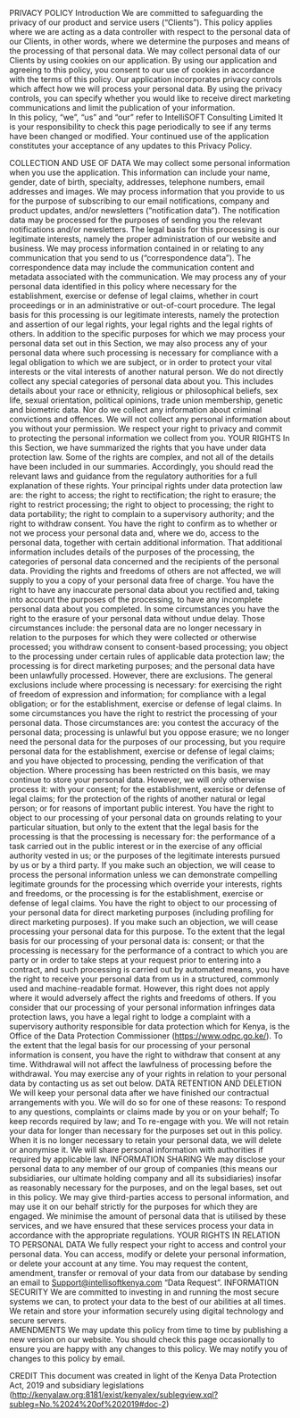 PRIVACY POLICY
Introduction
We are committed to safeguarding the privacy of our product and service users (“Clients”).
This policy applies where we are acting as a data controller with respect to the personal data of our Clients, in other words, where we determine the purposes and means of the processing of that personal data.
We may collect personal data of our Clients by using cookies on our application. By using our application and agreeing to this policy, you consent to our use of cookies in accordance with the terms of this policy.
Our application incorporates privacy controls which affect how we will process your personal data. By using the privacy controls, you can specify whether you would like to receive direct marketing communications and limit the publication of your information.  
In this policy, “we”, “us” and “our” refer to IntelliSOFT Consulting Limited
It is your responsibility to check this page periodically to see if any terms have been changed or modified.  Your continued use of the application constitutes your acceptance of any updates to this Privacy Policy.

COLLECTION AND USE OF DATA
We may collect some personal information when you use the application. This information can include your name, gender, date of birth, specialty, addresses, telephone numbers, email addresses and images. 
We may process information that you provide to us for the purpose of subscribing to our email notifications, company and product updates, and/or newsletters (“notification data”). The notification data may be processed for the purposes of sending you the relevant notifications and/or newsletters. The legal basis for this processing is our legitimate interests, namely the proper administration of our website and business.
We may process information contained in or relating to any communication that you send to us (“correspondence data”). The correspondence data may include the communication content and metadata associated with the communication. 
We may process any of your personal data identified in this policy where necessary for the establishment, exercise or defense of legal claims, whether in court proceedings or in an administrative or out-of-court procedure. The legal basis for this processing is our legitimate interests, namely the protection and assertion of our legal rights, your legal rights and the legal rights of others.
In addition to the specific purposes for which we may process your personal data set out in this Section, we may also process any of your personal data where such processing is necessary for compliance with a legal obligation to which we are subject, or in order to protect your vital interests or the vital interests of another natural person.
We do not directly collect any special categories of personal data about you. This includes details about your race or ethnicity, religious or philosophical beliefs, sex life, sexual orientation, political opinions, trade union membership, genetic and biometric data. Nor do we collect any information about criminal convictions and offences. 
We will not collect any personal information about you without your permission. We respect your right to privacy and commit to protecting the personal information we collect from you.
YOUR RIGHTS
In this Section, we have summarized the rights that you have under data protection law. Some of the rights are complex, and not all of the details have been included in our summaries. Accordingly, you should read the relevant laws and guidance from the regulatory authorities for a full explanation of these rights.
Your principal rights under data protection law are:
the right to access;
the right to rectification;
the right to erasure;
the right to restrict processing;
the right to object to processing;
the right to data portability;
the right to complain to a supervisory authority; and
the right to withdraw consent.
You have the right to confirm as to whether or not we process your personal data and, where we do, access to the personal data, together with certain additional information. That additional information includes details of the purposes of the processing, the categories of personal data concerned and the recipients of the personal data. Providing the rights and freedoms of others are not affected, we will supply to you a copy of your personal data free of charge.
You have the right to have any inaccurate personal data about you rectified and, taking into account the purposes of the processing, to have any incomplete personal data about you completed.
In some circumstances you have the right to the erasure of your personal data without undue delay. Those circumstances include: the personal data are no longer necessary in relation to the purposes for which they were collected or otherwise processed; you withdraw consent to consent-based processing; you object to the processing under certain rules of applicable data protection law; the processing is for direct marketing purposes; and the personal data have been unlawfully processed. However, there are exclusions. The general exclusions include where processing is necessary: for exercising the right of freedom of expression and information; for compliance with a legal obligation; or for the establishment, exercise or defense of legal claims.
In some circumstances you have the right to restrict the processing of your personal data. Those circumstances are: you contest the accuracy of the personal data; processing is unlawful but you oppose erasure; we no longer need the personal data for the purposes of our processing, but you require personal data for the establishment, exercise or defense of legal claims; and you have objected to processing, pending the verification of that objection. Where processing has been restricted on this basis, we may continue to store your personal data. However, we will only otherwise process it: with your consent; for the establishment, exercise or defense of legal claims; for the protection of the rights of another natural or legal person; or for reasons of important public interest.
You have the right to object to our processing of your personal data on grounds relating to your particular situation, but only to the extent that the legal basis for the processing is that the processing is necessary for: the performance of a task carried out in the public interest or in the exercise of any official authority vested in us; or the purposes of the legitimate interests pursued by us or by a third party. If you make such an objection, we will cease to process the personal information unless we can demonstrate compelling legitimate grounds for the processing which override your interests, rights and freedoms, or the processing is for the establishment, exercise or defense of legal claims.
You have the right to object to our processing of your personal data for direct marketing purposes (including profiling for direct marketing purposes). If you make such an objection, we will cease processing your personal data for this purpose.
To the extent that the legal basis for our processing of your personal data is:
consent; or
that the processing is necessary for the performance of a contract to which you are party or in order to take steps at your request prior to entering into a contract, and such processing is carried out by automated means, you have the right to receive your personal data from us in a structured, commonly used and machine-readable format. However, this right does not apply where it would adversely affect the rights and freedoms of others.
If you consider that our processing of your personal information infringes data protection laws, you have a legal right to lodge a complaint with a supervisory authority responsible for data protection which for Kenya, is the Office of the Data Protection Commissioner (https://www.odpc.go.ke/).
To the extent that the legal basis for our processing of your personal information is consent, you have the right to withdraw that consent at any time. Withdrawal will not affect the lawfulness of processing before the withdrawal.
You may exercise any of your rights in relation to your personal data by contacting us as set out below.
DATA RETENTION AND DELETION
We will keep your personal data after we have finished our contractual arrangements with you. We will do so for one of these reasons:
To respond to any questions, complaints or claims made by you or on your behalf;
To keep records required by law; and
To re-engage with you.
We will not retain your data for longer than necessary for the purposes set out in this policy. When it is no longer necessary to retain your personal data, we will delete or anonymise it. We will share personal information with authorities if required by applicable law.
INFORMATION SHARING
We may disclose your personal data to any member of our group of companies (this means our subsidiaries, our ultimate holding company and all its subsidiaries) insofar as reasonably necessary for the purposes, and on the legal bases, set out in this policy.
We may give third-parties access to personal information, and may use it on our behalf strictly for the purposes for which they are engaged. We minimise the amount of personal data that is utilised by these services, and we have ensured that these services process your data in accordance with the appropriate regulations.
YOUR RIGHTS IN RELATION TO PERSONAL DATA
We fully respect your right to access and control your personal data. You can access, modify or delete your personal information, or delete your account at any time.  You may request the content, amendment, transfer or removal of your data from our database by sending an email to  Support@intellisoftkenya.com “Data Request”.
INFORMATION SECURITY
We are committed to investing in and running the most secure systems we can, to protect your data to the best of our abilities at all times.  We retain and store your information securely using digital technology and secure servers.  
AMENDMENTS
We may update this policy from time to time by publishing a new version on our website.
You should check this page occasionally to ensure you are happy with any changes to this policy.
We may notify you of changes to this policy by email.

CREDIT
This document was created in light of the Kenya Data Protection Act, 2019 and subsidiary legislations (http://kenyalaw.org:8181/exist/kenyalex/sublegview.xql?subleg=No.%2024%20of%202019#doc-2) 



